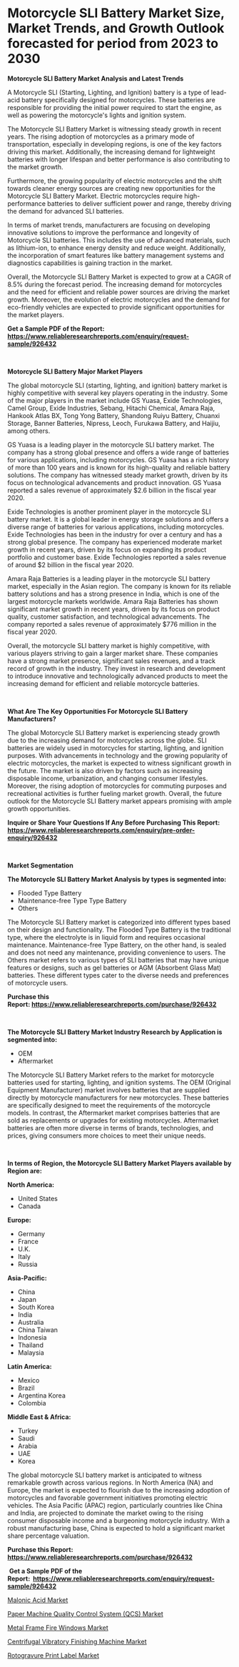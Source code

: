 <p><h1>Motorcycle SLI Battery Market Size, Market Trends, and Growth Outlook forecasted for period from 2023 to 2030</h1></p><p><strong>Motorcycle SLI Battery Market Analysis and Latest Trends</strong></p>
<p><p>A Motorcycle SLI (Starting, Lighting, and Ignition) battery is a type of lead-acid battery specifically designed for motorcycles. These batteries are responsible for providing the initial power required to start the engine, as well as powering the motorcycle's lights and ignition system.</p><p>The Motorcycle SLI Battery Market is witnessing steady growth in recent years. The rising adoption of motorcycles as a primary mode of transportation, especially in developing regions, is one of the key factors driving this market. Additionally, the increasing demand for lightweight batteries with longer lifespan and better performance is also contributing to the market growth.</p><p>Furthermore, the growing popularity of electric motorcycles and the shift towards cleaner energy sources are creating new opportunities for the Motorcycle SLI Battery Market. Electric motorcycles require high-performance batteries to deliver sufficient power and range, thereby driving the demand for advanced SLI batteries.</p><p>In terms of market trends, manufacturers are focusing on developing innovative solutions to improve the performance and longevity of Motorcycle SLI batteries. This includes the use of advanced materials, such as lithium-ion, to enhance energy density and reduce weight. Additionally, the incorporation of smart features like battery management systems and diagnostics capabilities is gaining traction in the market.</p><p>Overall, the Motorcycle SLI Battery Market is expected to grow at a CAGR of 8.5% during the forecast period. The increasing demand for motorcycles and the need for efficient and reliable power sources are driving the market growth. Moreover, the evolution of electric motorcycles and the demand for eco-friendly vehicles are expected to provide significant opportunities for the market players.</p></p>
<p><strong>Get a Sample PDF of the Report:&nbsp; <a href="https://www.reliableresearchreports.com/enquiry/request-sample/926432">https://www.reliableresearchreports.com/enquiry/request-sample/926432</a></strong></p>
<p>&nbsp;</p>
<p><strong>Motorcycle SLI Battery Major Market Players</strong></p>
<p><p>The global motorcycle SLI (starting, lighting, and ignition) battery market is highly competitive with several key players operating in the industry. Some of the major players in the market include GS Yuasa, Exide Technologies, Camel Group, Exide Industries, Sebang, Hitachi Chemical, Amara Raja, Hankook Atlas BX, Tong Yong Battery, Shandong Ruiyu Battery, Chuanxi Storage, Banner Batteries, Nipress, Leoch, Furukawa Battery, and Haijiu, among others.</p><p>GS Yuasa is a leading player in the motorcycle SLI battery market. The company has a strong global presence and offers a wide range of batteries for various applications, including motorcycles. GS Yuasa has a rich history of more than 100 years and is known for its high-quality and reliable battery solutions. The company has witnessed steady market growth, driven by its focus on technological advancements and product innovation. GS Yuasa reported a sales revenue of approximately $2.6 billion in the fiscal year 2020.</p><p>Exide Technologies is another prominent player in the motorcycle SLI battery market. It is a global leader in energy storage solutions and offers a diverse range of batteries for various applications, including motorcycles. Exide Technologies has been in the industry for over a century and has a strong global presence. The company has experienced moderate market growth in recent years, driven by its focus on expanding its product portfolio and customer base. Exide Technologies reported a sales revenue of around $2 billion in the fiscal year 2020.</p><p>Amara Raja Batteries is a leading player in the motorcycle SLI battery market, especially in the Asian region. The company is known for its reliable battery solutions and has a strong presence in India, which is one of the largest motorcycle markets worldwide. Amara Raja Batteries has shown significant market growth in recent years, driven by its focus on product quality, customer satisfaction, and technological advancements. The company reported a sales revenue of approximately $776 million in the fiscal year 2020.</p><p>Overall, the motorcycle SLI battery market is highly competitive, with various players striving to gain a larger market share. These companies have a strong market presence, significant sales revenues, and a track record of growth in the industry. They invest in research and development to introduce innovative and technologically advanced products to meet the increasing demand for efficient and reliable motorcycle batteries.</p></p>
<p>&nbsp;</p>
<p><strong>What Are The Key Opportunities For Motorcycle SLI Battery Manufacturers?</strong></p>
<p><p>The global Motorcycle SLI Battery market is experiencing steady growth due to the increasing demand for motorcycles across the globe. SLI batteries are widely used in motorcycles for starting, lighting, and ignition purposes. With advancements in technology and the growing popularity of electric motorcycles, the market is expected to witness significant growth in the future. The market is also driven by factors such as increasing disposable income, urbanization, and changing consumer lifestyles. Moreover, the rising adoption of motorcycles for commuting purposes and recreational activities is further fueling market growth. Overall, the future outlook for the Motorcycle SLI Battery market appears promising with ample growth opportunities.</p></p>
<p><strong>Inquire or Share Your Questions If Any Before Purchasing This Report: <a href="https://www.reliableresearchreports.com/enquiry/pre-order-enquiry/926432">https://www.reliableresearchreports.com/enquiry/pre-order-enquiry/926432</a></strong></p>
<p>&nbsp;</p>
<p><strong>Market Segmentation</strong></p>
<p><strong>The Motorcycle SLI Battery Market Analysis by types is segmented into:</strong></p>
<p><ul><li>Flooded Type Battery</li><li>Maintenance-free Type Type Battery</li><li>Others</li></ul></p>
<p><p>The Motorcycle SLI Battery market is categorized into different types based on their design and functionality. The Flooded Type Battery is the traditional type, where the electrolyte is in liquid form and requires occasional maintenance. Maintenance-free Type Battery, on the other hand, is sealed and does not need any maintenance, providing convenience to users. The Others market refers to various types of SLI batteries that may have unique features or designs, such as gel batteries or AGM (Absorbent Glass Mat) batteries. These different types cater to the diverse needs and preferences of motorcycle users.</p></p>
<p><strong>Purchase this Report:&nbsp;<a href="https://www.reliableresearchreports.com/purchase/926432">https://www.reliableresearchreports.com/purchase/926432</a></strong></p>
<p>&nbsp;</p>
<p><strong>The Motorcycle SLI Battery Market Industry Research by Application is segmented into:</strong></p>
<p><ul><li>OEM</li><li>Aftermarket</li></ul></p>
<p><p>The Motorcycle SLI Battery Market refers to the market for motorcycle batteries used for starting, lighting, and ignition systems. The OEM (Original Equipment Manufacturer) market involves batteries that are supplied directly by motorcycle manufacturers for new motorcycles. These batteries are specifically designed to meet the requirements of the motorcycle models. In contrast, the Aftermarket market comprises batteries that are sold as replacements or upgrades for existing motorcycles. Aftermarket batteries are often more diverse in terms of brands, technologies, and prices, giving consumers more choices to meet their unique needs.</p></p>
<p>&nbsp;</p>
<p><strong>In terms of Region, the Motorcycle SLI Battery Market Players available by Region are:</strong></p>
<p>
    <p> <strong> North America: </strong>
        <ul>
            <li>United States</li>
            <li>Canada</li>
        </ul>
        </p> 
    <p> <strong> Europe: </strong>
        <ul>
            <li>Germany</li>
            <li>France</li>
            <li>U.K.</li>
            <li>Italy</li>
            <li>Russia</li>
        </ul>
        </p> 
    <p> <strong> Asia-Pacific: </strong>
        <ul>
            <li>China</li>
            <li>Japan</li>
            <li>South Korea</li>
            <li>India</li>
            <li>Australia</li>
            <li>China Taiwan</li>
            <li>Indonesia</li>
            <li>Thailand</li>
            <li>Malaysia</li>
        </ul>
        </p> 
    <p> <strong> Latin America: </strong>
        <ul>
            <li>Mexico</li>
            <li>Brazil</li>
            <li>Argentina Korea</li>
            <li>Colombia</li>
        </ul>
        </p> 
    <p> <strong> Middle East & Africa: </strong>
        <ul>
            <li>Turkey</li>
            <li>Saudi</li>
            <li>Arabia</li>
            <li>UAE</li>
            <li>Korea</li>
        </ul>
    </p>
    </p>
<p><p>The global motorcycle SLI battery market is anticipated to witness remarkable growth across various regions. In North America (NA) and Europe, the market is expected to flourish due to the increasing adoption of motorcycles and favorable government initiatives promoting electric vehicles. The Asia Pacific (APAC) region, particularly countries like China and India, are projected to dominate the market owing to the rising consumer disposable income and a burgeoning motorcycle industry. With a robust manufacturing base, China is expected to hold a significant market share percentage valuation.</p></p>
<p><strong>Purchase this Report: <a href="https://www.reliableresearchreports.com/purchase/926432">https://www.reliableresearchreports.com/purchase/926432</a></strong></p>
<p>&nbsp;<strong>Get a Sample PDF of the Report:&nbsp;&nbsp;<a href="https://www.reliableresearchreports.com/enquiry/request-sample/926432">https://www.reliableresearchreports.com/enquiry/request-sample/926432</a></strong></p>
<p><strong></strong></p>
<p><p><a href="https://medium.com/@dianafisher1927/malonic-acid-market-size-growth-forecast-2023-2030-3d7e79f74d90">Malonic Acid Market</a></p><p><a href="https://www.linkedin.com/pulse/paper-machine-quality-control-system-qcs-market-research-rhdye/">Paper Machine Quality Control System (QCS) Market</a></p><p><a href="https://github.com/marloy8/Market-Research-Report-List-1/blob/main/metal-frame-fire-windows-market.md">Metal Frame Fire Windows Market</a></p><p><a href="https://www.linkedin.com/pulse/centrifugal-vibratory-finishing-machine-market-insights-players-5ys8e/">Centrifugal Vibratory Finishing Machine Market</a></p><p><a href="https://github.com/aliciawhite5576/Market-Research-Report-List-1/blob/main/rotogravure-print-label-market.md">Rotogravure Print Label Market</a></p></p>
